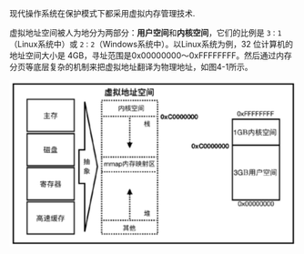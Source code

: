 
现代操作系统在保护模式下都采用虚拟内存管理技术.

虚拟地址空间被人为地分为两部分：**用户空间**和**内核空间**，它们的比例是 `3：1`（Linux系统中）或 `2：2`（Windows系统中）。以Linux系统为例，32 位计算机的地址空间大小是 4GB，寻址范围是0x00000000～0xFFFFFFFF。然后通过内存分页等底层复杂的机制来把虚拟地址翻译为物理地址，如图4-1所示。

![2021-10-24-17-31-27.png](./images/2021-10-24-17-31-27.png)


